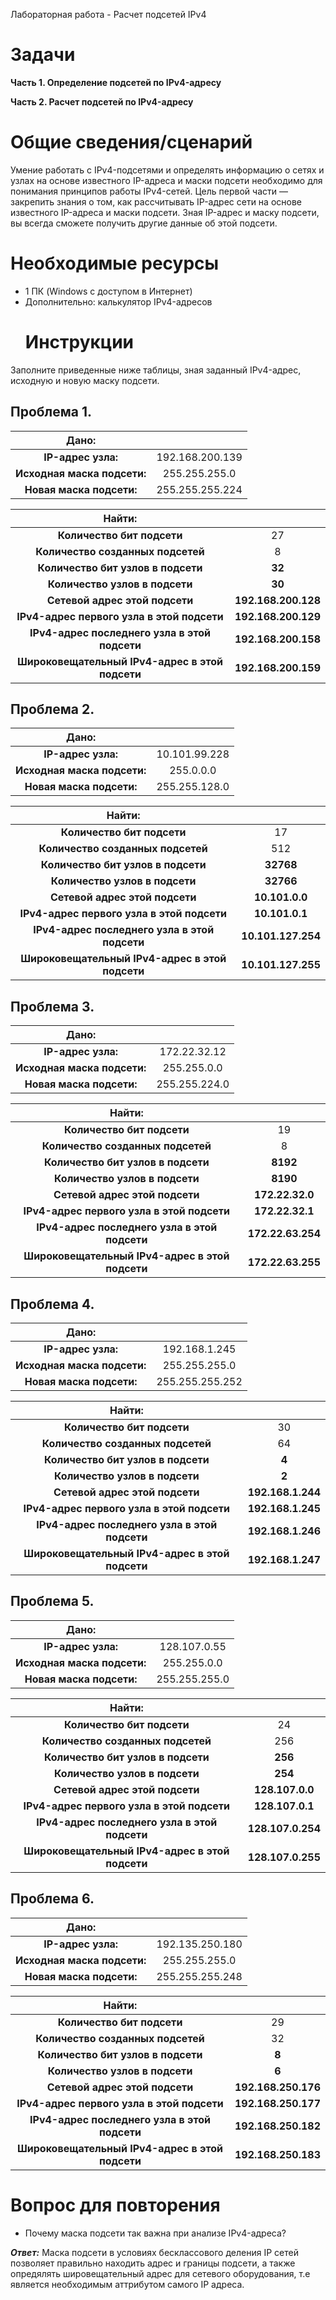 Лабораторная работа - Расчет подсетей IPv4 

# **Задачи**
**Часть 1. Определение подсетей по IPv4-адресу**

**Часть 2. Расчет подсетей по IPv4-адресу**
# **Общие сведения/сценарий**
Умение работать с IPv4-подсетями и определять информацию о сетях и узлах на основе известного IP-адреса и маски подсети необходимо для понимания принципов работы IPv4-сетей. Цель первой части — закрепить знания о том, как рассчитывать IP-адрес сети на основе известного IP-адреса и маски подсети. Зная IP-адрес и маску подсети, вы всегда сможете получить другие данные об этой подсети.
# **Необходимые ресурсы**
- 1 ПК (Windows с доступом в Интернет)
- Дополнительно: калькулятор IPv4-адресов
  # **Инструкции**
Заполните приведенные ниже таблицы, зная заданный IPv4-адрес, исходную и новую маску подсети.

## Проблема 1.

|**Дано:**||
| :-: | :-: |
|**IP-адрес узла:**|192.168.200.139|
|**Исходная маска подсети:**|255.255.255.0|
|**Новая маска подсети:**|255.255.255.224|


|**Найти:**||
| :-: | :-: |
|**Количество бит подсети**|27|
|**Количество созданных подсетей**|8|
|**Количество бит узлов в подсети**|**32**|
|**Количество узлов в подсети**|**30**|
|**Сетевой адрес этой подсети**|**192.168.200.128**|
|**IPv4-адрес первого узла в этой подсети**|**192.168.200.129**|
|**IPv4-адрес последнего узла в этой подсети**|**192.168.200.158**|
|**Широковещательный IPv4-адрес в этой подсети**|**192.168.200.159**|

## Проблема 2.

|**Дано:**||
| :-: | :-: |
|**IP-адрес узла:**|10.101.99.228|
|**Исходная маска подсети:**|255.0.0.0|
|**Новая маска подсети:**|255.255.128.0|


|**Найти:**||
| :-: | :-: |
|**Количество бит подсети**|17|
|**Количество созданных подсетей**|512|
|**Количество бит узлов в подсети**|**32768**|
|**Количество узлов в подсети**|**32766**|
|**Сетевой адрес этой подсети**|**10.101.0.0**|
|**IPv4-адрес первого узла в этой подсети**|**10.101.0.1**|
|**IPv4-адрес последнего узла в этой подсети**|**10.101.127.254**|
|**Широковещательный IPv4-адрес в этой подсети**|**10.101.127.255**|

## Проблема 3.

|**Дано:**||
| :-: | :-: |
|**IP-адрес узла:**|172.22.32.12|
|**Исходная маска подсети:**|255.255.0.0|
|**Новая маска подсети:**|255.255.224.0|


|**Найти:**||
| :-: | :-: |
|**Количество бит подсети**|19|
|**Количество созданных подсетей**|8|
|**Количество бит узлов в подсети**|**8192**|
|**Количество узлов в подсети**|**8190**|
|**Сетевой адрес этой подсети**|**172.22.32.0**|
|**IPv4-адрес первого узла в этой подсети**|**172.22.32.1**|
|**IPv4-адрес последнего узла в этой подсети**|**172.22.63.254**|
|**Широковещательный IPv4-адрес в этой подсети**|**172.22.63.255**|

## Проблема 4.

|**Дано:**||
| :-: | :-: |
|**IP-адрес узла:**|192.168.1.245|
|**Исходная маска подсети:**|255.255.255.0|
|**Новая маска подсети:**|255.255.255.252|


|**Найти:**||
| :-: | :-: |
|**Количество бит подсети**|30|
|**Количество созданных подсетей**|64|
|**Количество бит узлов в подсети**|**4**|
|**Количество узлов в подсети**|**2**|
|**Сетевой адрес этой подсети**|**192.168.1.244**|
|**IPv4-адрес первого узла в этой подсети**|**192.168.1.245**|
|**IPv4-адрес последнего узла в этой подсети**|**192.168.1.246**|
|**Широковещательный IPv4-адрес в этой подсети**|**192.168.1.247**|

## Проблема 5.

|**Дано:**||
| :-: | :-: |
|**IP-адрес узла:**|128.107.0.55|
|**Исходная маска подсети:**|255.255.0.0|
|**Новая маска подсети:**|255.255.255.0|


|**Найти:**||
| :-: | :-: |
|**Количество бит подсети**|24|
|**Количество созданных подсетей**|256|
|**Количество бит узлов в подсети**|**256**|
|**Количество узлов в подсети**|**254**|
|**Сетевой адрес этой подсети**|**128.107.0.0**|
|**IPv4-адрес первого узла в этой подсети**|**128.107.0.1**|
|**IPv4-адрес последнего узла в этой подсети**|**128.107.0.254**|
|**Широковещательный IPv4-адрес в этой подсети**|**128.107.0.255**|

## Проблема 6.

|**Дано:**||
| :-: | :-: |
|**IP-адрес узла:**|192.135.250.180|
|**Исходная маска подсети:**|255.255.255.0|
|**Новая маска подсети:**|255.255.255.248|


|**Найти:**||
| :-: | :-: |
|**Количество бит подсети**|29|
|**Количество созданных подсетей**|32|
|**Количество бит узлов в подсети**|**8**|
|**Количество узлов в подсети**|**6**|
|**Сетевой адрес этой подсети**|**192.168.250.176**|
|**IPv4-адрес первого узла в этой подсети**|**192.168.250.177**|
|**IPv4-адрес последнего узла в этой подсети**|**192.168.250.182**|
|**Широковещательный IPv4-адрес в этой подсети**|**192.168.250.183**|
# **Вопрос для повторения**
 - Почему маска подсети так важна при анализе IPv4-адреса?

___**Ответ:**___ Маска подсети в условиях бесклассового деления IP сетей позволяет правильно находить адрес и границы подсети, а также опредялять шировещательный адрес для сетевого оборудования, т.е является необходимым аттрибутом самого IP адреса. 

